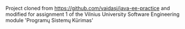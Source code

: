 Project cloned from https://github.com/vaidasj/java-ee-practice and modified for assignment 1 of the Vilnius University Software Engineering module 'Programų Sistemų Kūrimas'